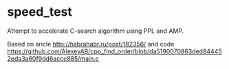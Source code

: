 speed_test
==========

Attempt to accelerate C-search algorithm using PPL and AMP.

Based on aricle
http://habrahabr.ru/post/182356/
and code
https://github.com/AlexeyAB/cpp_find_order/blob/da5190070863ded844452eda3a60f9dd6accc885/main.c
